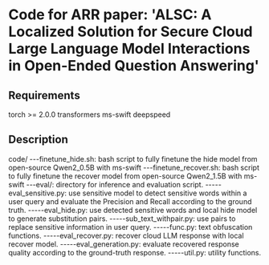 # Code for ARR paper: 'ALSC: A Localized Solution for Secure Cloud Large Language Model Interactions in Open-Ended Question Answering'


## Requirements

torch >= 2.0.0
transformers
ms-swift
deepspeed

## Description
code/
---finetune_hide.sh: bash script to fully finetune the hide model from open-source Qwen2_0.5B with ms-swift
---finetune_recover.sh: bash script to fully finetune the recover model from open-source Qwen2_1.5B with ms-swift
---eval/: directory for inference and evaluation script.
-----eval_sensitive.py: use sensitive model to detect sensitive words within a user query and evaluate the Precision and Recall according to the ground truth.
-----eval_hide.py: use detected sensitive words and local hide model to generate substitution pairs.
-----sub_text_withpair.py: use pairs to replace sensitive information in user query.
-----func.py: text obfuscation functions.
-----eval_recover.py: recover cloud LLM response with local recover model.
-----eval_generation.py: evaluate recovered response quality according to the ground-truth response.
-----util.py: utility functions.

